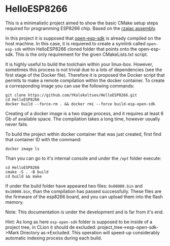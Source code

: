 # HelloESP8266
This is a minimalistic project aimed to show the basic CMake setup steps required for programming ESP8266 chip.
Based on the [rzajac assembly](https://github.com/rzajac/esp-dev-env.git). 

In this project it is supposed that [open-esp-sdk](https://github.com/pfalcon/esp-open-sdk) is already compiled on the host machine. In this case, it is requiered to create a symlink called `open-esp-sdk` within HelloESP8266 cloned folder that points onto the open-esp-sdk. This is the only requirement for the given CMakeLists.txt script.


It is highly useful to build the toolchain within your linux-box. However, sometimes this process is not trivial due to a lots of dependencies (see the first stage of the Docker file). Therefore it is proposed the Docker script that permits to make a remote compilation within the docker container. To create a corresponding image you can use the following commands:


```
git clone https://github.com/YKolokoltsev/HelloESP8266.git
cd HelloESP8266
docker build --force-rm . && docker rmi --force build-esp-open-sdk
```

Creating of a docker image is a two stage process, and it requires at least 6 Gb of available space. The compilation takes a long time, however usually never fails.

To build the project within docker container that was just created, first find that container ID with the command:

```
docker image ls
```

Than you can go to it's internal console and under the `/opt` folder execute:

```
cd HelloESP8266
cmake -S . -B build
cd build && make
```

If under the build folder have appeared two files: `0x00000.bin` and `0x10000.bin`, than the compilation has passed successfully. These files are the firmware of the esp8266 board, and you can upload them into the flash memory.


Note: 
This documentation is under the development and is far from it's end.


Hint:
As long as here `esp-open-sdk` folder is supposed to be inside of a project tree, in CLion it should de excluded:
project_tree->esp-open-sdk->Mark Directory as->Excluded. This operation will speed-up considerably automatic indexing process during each build.
